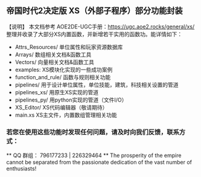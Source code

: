 ## 帝国时代2决定版 XS（外部子程序）部分功能封装
    
【说明】 本文档参考 AOE2DE-UGC手册：https://ugc.aoe2.rocks/general/xs/ 整理并收录了大部分XS内置函数，并新增若干实用的函数功。能详情如下：
 - Attrs_Resources/  单位属性和玩家资源数据库
 - Arrays/  数组相关文档&函数工具
 - Vectors/  向量相关文档&函数工具
 - examples: XS模块化实现的一些成功案例
 - function_and_rule/  函数与规则相关功能
 - pipelines/  用于设计单位属性，单位技能，建筑，科技相关设置的管道
 - pipelines_xs/  用原生XS实现的管道
 - pipelines_py/  用python实现的管道（文件I/O）
 - XS_Editor/  XS代码编辑器（敬请期待）
 - main.xs  XS主文件，内置数组管理相关功能


### 若您在使用这些功能时发现任何问题，请及时向我们反馈，联系方式：
 ** QQ 群组： 796177233 | 226329464 **
The prosperity of the empire cannot be separated from the passionate dedication of the vast number of enthusiasts!
